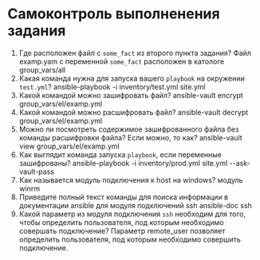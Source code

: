 # Самоконтроль выполненения задания

1. Где расположен файл с `some_fact` из второго пункта задания?
Файл examp.yam с переменной `some_fact` расположен в катологе group_vars/all
2. Какая команда нужна для запуска вашего `playbook` на окружении `test.yml`?
ansible-playbook -i inventory/test.yml site.yml
3. Какой командой можно зашифровать файл?
ansible-vault encrypt group_vars/el/examp.yml
4. Какой командой можно расшифровать файл?
ansible-vault decrypt group_vars/el/examp.yml
5. Можно ли посмотреть содержимое зашифрованного файла без команды расшифровки файла? Если можно, то как?
ansible-vault view group_vars/el/examp.yml 
6. Как выглядит команда запуска `playbook`, если переменные зашифрованы?
ansible-playbook -i inventory/prod.yml site.yml --ask-vault-pass
7. Как называется модуль подключения к host на windows?
модуль winrm
8. Приведите полный текст команды для поиска информации в документации ansible для модуля подключений ssh
ansible-doc ssh
9. Какой параметр из модуля подключения `ssh` необходим для того, чтобы определить пользователя, под которым необходимо совершать подключение?
Параметр remote_user позволяет определить пользователя, под которым необходимо совершить подключение.
